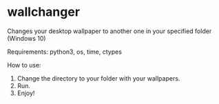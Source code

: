# wallchanger
Changes your desktop wallpaper to another one in your specified folder (Windows 10)

Requirements: python3, os, time, ctypes

How to use:
1. Change the directory to your folder with your wallpapers.
2. Run.
3. Enjoy!
